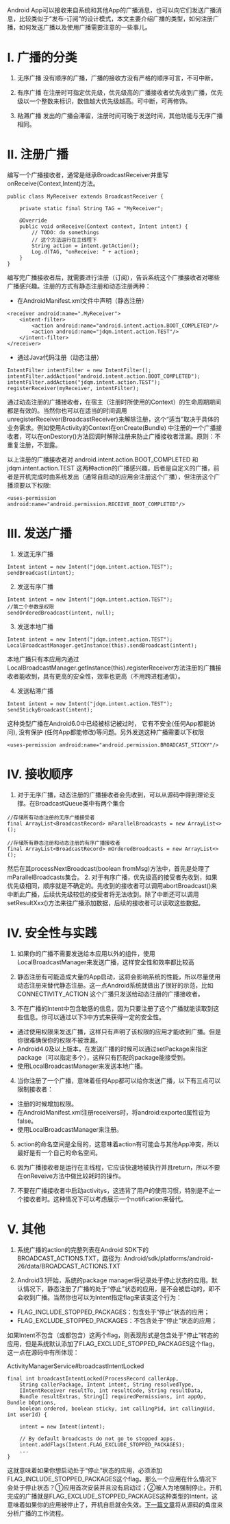 Android App可以接收来自系统和其他App的广播消息，也可以向它们发送广播消息，比较类似于“发布-订阅”的设计模式，本文主要介绍广播的类型，如何注册广播，如何发送广播以及使用广播需要注意的一些事儿。

# I. 广播的分类

1. 无序广播
没有顺序的广播，广播的接收方没有严格的顺序可言，不可中断。

2. 有序广播
在注册时可指定优先级，优先级高的广播接收者优先收到广播，优先级以一个整数来标识，数值越大优先级越高。可中断，可再修饰。

3. 粘滞广播
发出的广播会滞留，注册时间可晚于发送时间，其他功能与无序广播相同。

# II. 注册广播
编写一个广播接收者，通常是继承BroadcastReceiver并重写onReceive(Context,Intent)方法。
```
public class MyReceiver extends BroadcastReceiver {
    
    private static final String TAG = "MyReceiver";
    
    @Override
    public void onReceive(Context context, Intent intent) {
        // TODO: do somethings
        // 这个方法运行在主线程下
        String action = intent.getAction();
        Log.d(TAG, "onReceive: " + action);
    }
}
```
编写完广播接收者后，就需要进行注册（订阅），告诉系统这个广播接收者对哪些广播感兴趣。注册的方式有静态注册和动态注册两种：

- 在AndroidManifest.xml文件中声明（静态注册）

```
<receiver android:name=".MyReceiver">
    <intent-filter>
        <action android:name="android.intent.action.BOOT_COMPLETED"/>
        <action android:name="jdqm.intent.action.TEST"/>
    </intent-filter>
</receiver>
```

- 通过Java代码注册（动态注册）

```
IntentFilter intentFilter = new IntentFilter();
intentFilter.addAction("android.intent.action.BOOT_COMPLETED");
intentFilter.addAction("jdqm.intent.action.TEST");
registerReceiver(myReceiver, intentFilter);
```
通过动态注册的广播接收者，在宿主（注册时所使用的Context）的生命周期期间都是有效的。当然你也可以在适当的时间调用unregisterReceiver(BroadcastReceiver)来解除注册，这个“适当”取决于具体的业务需求。例如使用Activity的Context在onCreate(Bundle) 中注册的一个广播接收者，可以在onDestory()方法回调时解除注册来防止广播接收者泄漏。原则：不重复注册，不泄露。

以上注册的广播接收者对 android.intent.action.BOOT_COMPLETED 和 jdqm.intent.action.TEST 这两种action的广播感兴趣，后者是自定义的广播，前者是开机完成时由系统发出（通常自启动的应用会注册这个广播），但注册这个广播须要以下权限:
```
<uses-permission android:name="android.permission.RECEIVE_BOOT_COMPLETED"/>
```

# III. 发送广播
 
1. 发送无序广播
```
Intent intent = new Intent("jdqm.intent.action.TEST");
sendBroadcast(intent);
```
2. 发送有序广播
```
Intent intent = new Intent("jdqm.intent.action.TEST");
//第二个参数是权限
sendOrderedBroadcast(intent, null);
```
3.  发送本地广播
 
```
Intent intent = new Intent("jdqm.intent.action.TEST");
LocalBroadcastManager.getInstance(this).sendBroadcast(intent);
```
本地广播只有本应用内通过LocalBroadcastManager.getInstance(this).registerReceiver方法注册的广播接收者能收到，具有更高的安全性，效率也更高（不用跨进程通信）。

4. 发送粘滞广播
```
Intent intent = new Intent("jdqm.intent.action.TEST");
sendStickyBroadcast(intent);
```
这种类型广播在Android6.0中已经被标记被过时， 它有不安全(任何App都能访问), 没有保护 (任何App都能修改)等问题。另外发送这种广播需要以下权限
```
<uses-permission android:name="android.permission.BROADCAST_STICKY"/>
```

# IV. 接收顺序

1. 对于无序广播，动态注册的广播接收者会先收到，可以从源码中得到理论支撑。在BroadcastQueue类中有两个集合

```
//存储所有动态注册的无序广播接受者
final ArrayList<BroadcastRecord> mParallelBroadcasts = new ArrayList<>();

//存储所有静态注册和动态注册的有序广播接收者
final ArrayList<BroadcastRecord> mOrderedBroadcasts = new ArrayList<>();
```
然后在其processNextBroadcast(boolean fromMsg)方法中，首先是处理了mParallelBroadcasts集合。
2. 对于有序广播，优先级高的接受者先收到，如果优先级相同，顺序就是不确定的。先收到的接收者可以调用abortBroadcast()来中断此广播，后续优先级较低的接受者将无法收到。除了中断还可以调用setResultXxx()方法来往广播添加数据，后续的接收者可以读取这些数据。

# IV. 安全性与实践

1.  如果你的广播不需要发送给本应用以外的组件，使用LocalBroadcastManager来发送广播，这样安全性和效率都比较高
2. 静态注册有可能造成大量的App启动，这将会影响系统的性能，所以尽量使用动态注册来替代静态注册。这一点Android系统就做出了很好的示范，比如 CONNECTIVITY_ACTION 这个广播只发送给动态注册的广播接收者。 

3. 不在广播的Intent中包含敏感的信息，因为只要注册了这个广播就能读取到这些信息。你可以通过以下3中方式来获得一定的安全性。
-  通过使用权限来发送广播，这样只有声明了该权限的应用才能收到广播。但是你很难确保你的权限不被泄漏。
-  Android4.0及以上版本，在发送广播的时候可以通过setPackage来指定package（可以指定多个），这样只有匹配的package能接受到。
- 使用LocalBroadcastManager来发送本地广播。

4. 当你注册了一个广播，意味着任何App都可以给你发送广播，以下有三点可以限制接收者：
-  注册的时候增加权限。
- 在AndroidManifest.xml注册receivers时，将android:exported属性设为false。
- 使用LocalBroadcastManager来注册。

5. action的命名空间是全局的，这意味着action有可能会与其他App冲突，所以最好是有一个自己的命名空间。

6. 因为广播接收者是运行在主线程，它应该快速地被执行并且return，所以不要在onReveive方法中做比较耗时的操作。
7. 不要在广播接收者中启动activitys，这违背了用户的使用习惯，特别是不止一个接收者时。这种情况下可以考虑展示一个notification来替代。

# V. 其他

1. 系统广播的action的完整列表在Android SDK下的 BROADCAST_ACTIONS.TXT，路径为: Android/sdk/platforms/android-26/data/BROADCAST_ACTIONS.TXT

2. Android3.1开始，系统的package manager将记录处于停止状态的应用。默认情况下，静态注册了广播的处于“停止”状态的应用，是不会被启动的，即不会收到广播。当然你也可以为Intent指定flag来该变这个行为：

- FLAG_INCLUDE_STOPPED_PACKAGES：包含处于“停止”状态的应用；
- FLAG_EXCLUDE_STOPPED_PACKAGES：不包含处于“停止”状态的应用；

如果Intent不包含（或都包含）这两个flag，则表现形式是包含处于“停止”转态的应用，但是系统默认添加了FLAG_EXCLUDE_STOPPED_PACKAGES这个flag，这一点在源码中有所体现：

ActivityManagerService#broadcastIntentLocked

```
final int broadcastIntentLocked(ProcessRecord callerApp,
    String callerPackage, Intent intent, String resolvedType,
    IIntentReceiver resultTo, int resultCode, String resultData,
    Bundle resultExtras, String[] requiredPermissions, int appOp, Bundle bOptions,
    boolean ordered, boolean sticky, int callingPid, int callingUid, int userId) {
    
    intent = new Intent(intent);

    // By default broadcasts do not go to stopped apps.
    intent.addFlags(Intent.FLAG_EXCLUDE_STOPPED_PACKAGES);
    ...
}
```      
这就意味着如果你想启动处于“停止”状态的应用，必须添加FLAG_INCLUDE_STOPPED_PACKAGES这个flag。那么一个应用在什么情况下会处于停止状态？①应用首次安装并且没有启动过；②被人为地强制停止。开机完成的广播就是FLAG_EXCLUDE_STOPPED_PACKAGES这种类型的Intent，这意味着如果你的应用被停止了，开机自启就会失效。[下一篇文章][1]将从源码的角度来分析广播的工作流程。

[1]: http://www.jianshu.com/p/a842432a4fc2